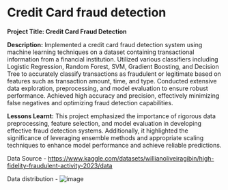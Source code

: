 # Credit Card fraud detection
**Project Title: Credit Card Fraud Detection**

**Description:** Implemented a credit card fraud detection system using machine learning techniques on a dataset containing transactional information from a financial institution. Utilized various classifiers including Logistic Regression, Random Forest, SVM, Gradient Boosting, and Decision Tree to accurately classify transactions as fraudulent or legitimate based on features such as transaction amount, time, and type. Conducted extensive data exploration, preprocessing, and model evaluation to ensure robust performance. Achieved high accuracy and precision, effectively minimizing false negatives and optimizing fraud detection capabilities.

**Lessons Learnt:** This project emphasized the importance of rigorous data preprocessing, feature selection, and model evaluation in developing effective fraud detection systems. Additionally, it highlighted the significance of leveraging ensemble methods and appropriate scaling techniques to enhance model performance and achieve reliable predictions.

Data Source -  https://www.kaggle.com/datasets/willianoliveiragibin/high-fidelity-fraudulent-activity-2023/data

Data distribution - 
![image](https://github.com/Omkarnj/CCfraud_detection/assets/135634070/73a3a62b-7f9a-4c02-aba3-19c5db677a9f)



